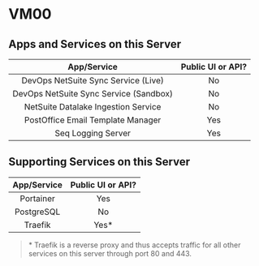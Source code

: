 # VM00

## Apps and Services on this Server

| App/Service | Public UI or API? |
|:-----------:|:-----------------:|
| DevOps NetSuite Sync Service (Live) | No |
| DevOps NetSuite Sync Service (Sandbox) | No |
| NetSuite Datalake Ingestion Service | No |
| PostOffice Email Template Manager | Yes |
| Seq Logging Server | Yes |

## Supporting Services on this Server

| App/Service | Public UI or API? |
|:-----------:|:-----------------:|
| Portainer | Yes |
| PostgreSQL | No |
| Traefik | Yes\* |

> \* Traefik is a reverse proxy and thus accepts traffic for all other services on this server through port 80 and 443.
